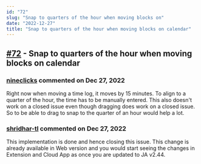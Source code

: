 ```yaml
---
id: "72"
slug: "Snap to quarters of the hour when moving blocks on"
date: "2022-12-27"
title: "Snap to quarters of the hour when moving blocks on calendar"
---
```



## [#72](https://github.com/shridhar-tl/jira-assistant/issues/72) - Snap to quarters of the hour when moving blocks on calendar

### [nineclicks](https://github.com/nineclicks) commented on Dec 27, 2022

Right now when moving a time log, it moves by 15 minutes. To align to a quarter of the hour, the time has to be manually entered. This also doesn't work on a closed issue even though dragging does work on a closed issue. So to be able to drag to snap to the quarter of an hour would help a lot.

### [shridhar-tl](https://github.com/shridhar-tl) commented on Dec 27, 2022

This implementation is done and hence closing this issue. This change is already available in Web version and you would start seeing the changes in Extension and Cloud App as once you are updated to JA v2.44.

